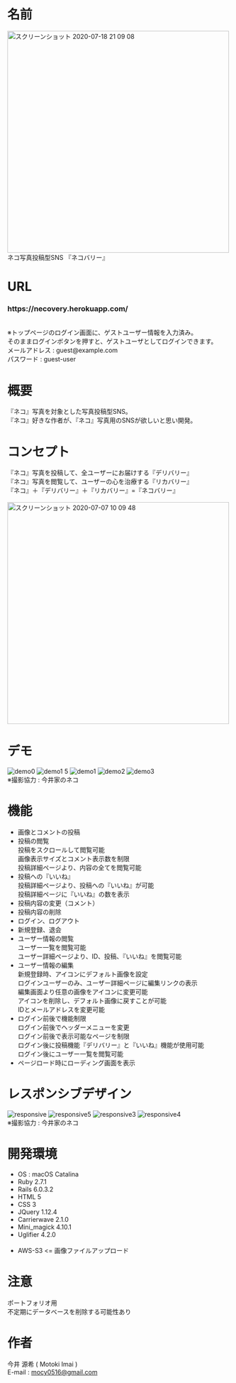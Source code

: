 # 名前
<img width="500" alt="スクリーンショット 2020-07-18 21 09 08" src="https://user-images.githubusercontent.com/67328020/87911093-037b1000-caa6-11ea-9931-0bad40f49f29.png">
<br>
ネコ写真投稿型SNS 『ネコバリー』

# URL
<h3>https://necovery.herokuapp.com/</h3><br>
※トップページのログイン画面に、ゲストユーザー情報を入力済み。<br>
そのままログインボタンを押すと、ゲストユーザとしてログインできます。<br>
メールアドレス : guest@example.com<br>
パスワード : guest-user

# 概要
『ネコ』写真を対象とした写真投稿型SNS。<br>
『ネコ』好きな作者が、『ネコ』写真用のSNSが欲しいと思い開発。

# コンセプト
『ネコ』写真を投稿して、全ユーザーにお届けする『デリバリー』<br>
『ネコ』写真を閲覧して、ユーザーの心を治療する『リカバリー』<br>
『ネコ』＋『デリバリー』＋『リカバリー』=『ネコバリー』
<br><br>
<img width="500" alt="スクリーンショット 2020-07-07 10 09 48" src="https://user-images.githubusercontent.com/67328020/87911366-74222c80-caa6-11ea-87d1-9aab6e2f452d.png">

# デモ
![demo0](https://user-images.githubusercontent.com/67328020/87959168-6d6ad800-caed-11ea-876b-6759498d5cb9.gif)
![demo1 5](https://user-images.githubusercontent.com/67328020/87961725-19fa8900-caf1-11ea-8640-b11f21579c3c.gif)
![demo1](https://user-images.githubusercontent.com/67328020/87960567-72308b80-caef-11ea-9426-f5758f4a0874.gif)
![demo2](https://user-images.githubusercontent.com/67328020/87955115-41008d00-cae8-11ea-9ba6-dfa5e233a62b.gif)
![demo3](https://user-images.githubusercontent.com/67328020/87957286-0815e780-caeb-11ea-944c-ef4621236de9.gif)
<br>
※撮影協力 : 今井家のネコ

# 機能
<ul>
  <li>画像とコメントの投稿</li>
  <li>投稿の閲覧<br>
      投稿をスクロールして閲覧可能<br>
      画像表示サイズとコメント表示数を制限<br>
      投稿詳細ページより、内容の全てを閲覧可能
  </li>
  <li>投稿への『いいね』<br>
      投稿詳細ページより、投稿への『いいね』が可能<br>
      投稿詳細ページに『いいね』の数を表示
  </li>
  <li>投稿内容の変更（コメント）</li>
  <li>投稿内容の削除</li>
  <li>ログイン、ログアウト</li>
  <li>新規登録、退会</li>
  <li>ユーザー情報の閲覧<br>
      ユーザー一覧を閲覧可能<br>
      ユーザー詳細ページより、ID、投稿、『いいね』を閲覧可能
  </li>
  <li>ユーザー情報の編集<br>
     新規登録時、アイコンにデフォルト画像を設定<br>
     ログインユーザーのみ、ユーザー詳細ページに編集リンクの表示<br>
     編集画面より任意の画像をアイコンに変更可能<br>
     アイコンを削除し、デフォルト画像に戻すことが可能<br>
     IDとメールアドレスを変更可能
  </li>
  <li>ログイン前後で機能制限<br>
      ログイン前後でヘッダーメニューを変更<br>
      ログイン前後で表示可能なページを制限<br>
      ログイン後に投稿機能『デリバリー』と『いいね』機能が使用可能<br>
      ログイン後にユーザー一覧を閲覧可能
  </li>
  <li>ページロード時にローディング画面を表示</li>
</ul>

# レスポンシブデザイン
![responsive](https://user-images.githubusercontent.com/67328020/87936641-26211f00-cace-11ea-82cd-d63ca1996a58.gif)
![responsive5](https://user-images.githubusercontent.com/67328020/87945222-68049200-cadb-11ea-8e56-5c48b966fa5b.gif)
![responsive3](https://user-images.githubusercontent.com/67328020/87945117-42778880-cadb-11ea-9518-c6262b968a33.gif)
![responsive4](https://user-images.githubusercontent.com/67328020/87945181-59b67600-cadb-11ea-9805-8af64802b6f1.gif)
<br>
※撮影協力 : 今井家のネコ

# 開発環境
<ul>
 <li>OS : macOS Catalina</li>
 <li>Ruby 2.7.1</li>
 <li>Rails 6.0.3.2</li>
 <li>HTML 5</li>
 <li>CSS 3</li>
 <li>JQuery 1.12.4</li>
 <li>Carrierwave 2.1.0</li>
 <li>Mini_magick 4.10.1</li>
 <li>Uglifier 4.2.0</li>
 <br>
 <li>AWS-S3 <= 画像ファイルアップロード</li>
</ul>

# 注意
ポートフォリオ用<br>
不定期にデータベースを削除する可能性あり

# 作者
今井 源希 ( Motoki Imai )<br>
E-mail : mocy0516@gmail.com<br>
